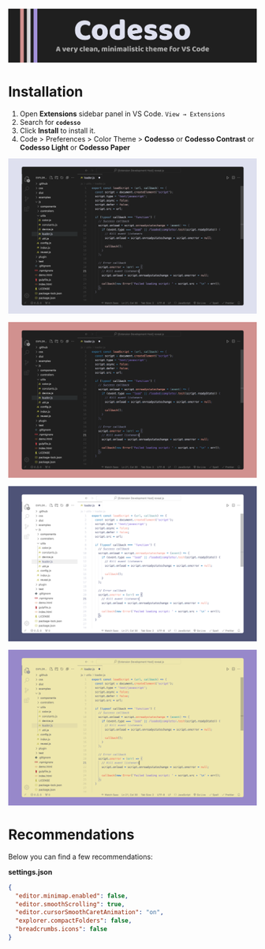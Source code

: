 ![Cover](https://raw.githubusercontent.com/vadyapan/theme-codesso/main/assets/header.png)

# Installation

1. Open **Extensions** sidebar panel in VS Code. `View → Extensions`
2. Search for **`codesso`**
3. Click **Install** to install it.
4. Code > Preferences > Color Theme >
   **Codesso** or **Codesso Contrast** or **Codesso Light** or **Codesso Paper**

<div align="center">

![ScreenShot](https://raw.githubusercontent.com/vadyapan/theme-codesso/main/assets/screenshot1.png)

![ScreenShot](https://raw.githubusercontent.com/vadyapan/theme-codesso/main/assets/screenshot2.png)

![ScreenShot](https://raw.githubusercontent.com/vadyapan/theme-codesso/main/assets/screenshot3.png)

![ScreenShot](https://raw.githubusercontent.com/vadyapan/theme-codesso/main/assets/screenshot4.png)

</div>

# Recommendations

Below you can find a few recommendations:

**settings.json**

```json
{
  "editor.minimap.enabled": false,
  "editor.smoothScrolling": true,
  "editor.cursorSmoothCaretAnimation": "on",
  "explorer.compactFolders": false,
  "breadcrumbs.icons": false
}
```

